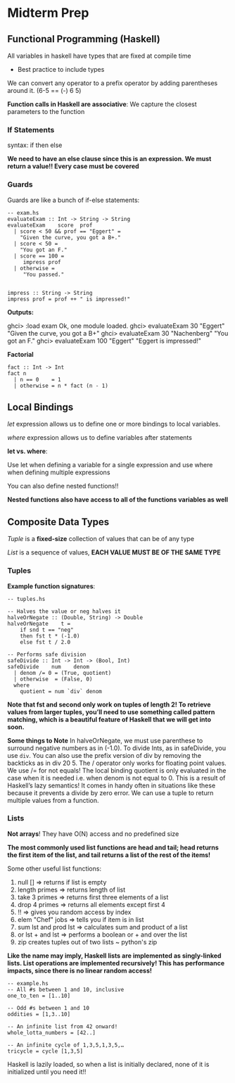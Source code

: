 # Midterm Prep

## Functional Programming (Haskell)

All variables in haskell have types that are fixed at compile time
  - Best practice to include types
  
We can convert any operator to a prefix operator by adding parentheses around it. (6-5 == (-) 6 5)

**Function calls in Haskell are associative**: We capture the closest parameters to the function

### If Statements

syntax: if <expr> then <expr> else <expr>

**We need to have an else clause since this is an expression. We must return a value!! Every case must be covered**

### Guards

Guards are like a bunch of if-else statements:

```
-- exam.hs
evaluateExam :: Int -> String -> String
evaluateExam    score  prof
  | score < 50 && prof == "Eggert" = 
    "Given the curve, you got a B+."
  | score < 50 = 
    "You got an F."
  | score == 100 = 
     impress prof
  | otherwise = 
     "You passed."


impress :: String -> String
impress prof = prof ++ " is impressed!"

```

**Outputs:**

ghci> :load exam
Ok, one module loaded.
ghci> evaluateExam 30 "Eggert"
"Given the curve, you got a B+"
ghci> evaluateExam 30 "Nachenberg"
"You got an F."
ghci> evaluateExam 100 "Eggert"
"Eggert is impressed!"


**Factorial**

```
fact :: Int -> Int
fact n 
  | n == 0    = 1
  | otherwise = n * fact (n - 1)
```

## Local Bindings

*let* expression allows us to define one or more bindings to local variables.

*where* expression allows us to define variables after statements

**let vs. where**:

Use let when defining a variable for a single expression and use where when defining multiple expressions

You can also define nested functions!!

**Nested functions also have access to all of the functions variables as well**

## Composite Data Types

*Tuple* is a **fixed-size** collection of values that can be of any type

*List* is a sequence of values, **EACH VALUE MUST BE OF THE SAME TYPE**

### Tuples

**Example function signatures**:

```
-- tuples.hs

-- Halves the value or neg halves it
halveOrNegate :: (Double, String) -> Double
halveOrNegate    t =
    if snd t == "neg"
    then fst t * (-1.0)
    else fst t / 2.0

-- Performs safe division
safeDivide :: Int -> Int -> (Bool, Int)
safeDivide    num    denom
  | denom /= 0 = (True, quotient)
  | otherwise  = (False, 0)
  where
    quotient = num `div` denom

```

**Note that fst and second only work on tuples of length 2! To retrieve values from larger tuples, you’ll need to use something called pattern matching, which is a beautiful feature of Haskell that we will get into soon.**


**Some things to Note**
    In halveOrNegate, we must use parenthese to surround negative numbers as in (-1.0).
    To divide Ints, as in safeDivide, you use `div`. You can also use the prefix version of div by removing the backticks as in div 20 5. The / operator only works for floating point values.
    We use /= for not equals!
    The local binding quotient is only evaluated in the case when it is needed i.e. when denom is not equal to 0. This is a result of Haskell’s lazy semantics! It comes in handy often in situations like these because it prevents a divide by zero error.
    We can use a tuple to return multiple values from a function.
    
### Lists

**Not arrays**! They have O(N) access and no predefined size

**The most commonly used list functions are head and tail; head returns the first item of the list, and tail returns a list of the rest of the items!**

Some other useful list functions:

1. null [] => returns if list is empty
2. length primes => returns length of list
3. take 3 primes => returns first three elements of a list
4. drop 4 primes => returns all elements except first 4
5. !! => gives you random access by index
6. elem "Chef" jobs => tells you if item is in list
7. sum lst and prod lst => calculates sum and product of a list
8. or lst + and lst => performs a boolean or + and over the list
9. zip creates tuples out of two lists ~ python's zip

**Like the name may imply, Haskell lists are implemented as singly-linked lists. List operations are implemented recursively! This has performance impacts, since there is no linear random access!**

```
-- example.hs
-- All #s between 1 and 10, inclusive
one_to_ten = [1..10]

-- Odd #s between 1 and 10
oddities = [1,3..10]

-- An infinite list from 42 onward!
whole_lotta_numbers = [42..]

-- An infinite cycle of 1,3,5,1,3,5,…
tricycle = cycle [1,3,5]

```

Haskell is lazily loaded, so when a list is initially declared, none of it is initialized until you need it!!



